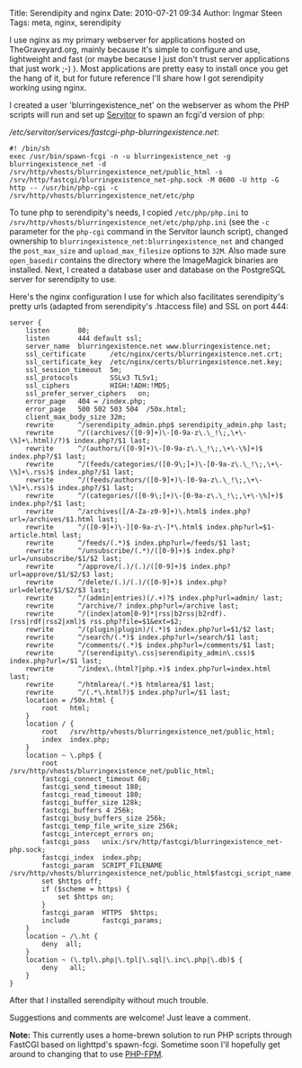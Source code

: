 Title: Serendipity and nginx
Date: 2010-07-21 09:34
Author: Ingmar Steen
Tags: meta, nginx, serendipity

I use nginx as my primary webserver for applications hosted on
TheGraveyard.org, mainly because it's simple to configure and use,
lightweight and fast (or maybe because I just don't trust server
applications that just work ;-) ). Most applications are pretty easy
to install once you get the hang of
it, but for future reference I'll share how I got serendipity working
using nginx.

I created a user 'blurringexistence\_net' on the webserver as whom the
PHP scripts will run and set up
[Servitor](http://projects.thegraveyard.org/projects/show/servitor) to
spawn an fcgi'd version of php:

*/etc/servitor/services/fastcgi-php-blurringexistence.net*:  

    #! /bin/sh
    exec /usr/bin/spawn-fcgi -n -u blurringexistence_net -g blurringexistence_net -d /srv/http/vhosts/blurringexistence_net/public_html -s /srv/http/fastcgi/blurringexistence_net-php.sock -M 0600 -U http -G http -- /usr/bin/php-cgi -c /srv/http/vhosts/blurringexistence_net/etc/php

To tune php to serendipity's needs, I copied `/etc/php/php.ini` to
`/srv/http/vhosts/blurringexistence_net/etc/php/php.ini` (see the `-c`
parameter for the `php-cgi` command in the Servitor launch script),
changed ownership to `blurringexistence_net:blurringexistence_net` and
changed the `post_max_size` and `upload_max_filesize` options to `32M`.
Also made sure `open_basedir` contains the directory where the
ImageMagick binaries are installed. Next, I created a database user and
database on the PostgreSQL server for serendipity to use.

Here's the nginx configuration I use for which also facilitates
serendipity's pretty urls (adapted from serendipity's .htaccess file)
and SSL on port 444:

    server {    
        listen       80;    
        listen       444 default ssl;    
        server_name  blurringexistence.net www.blurringexistence.net;    
        ssl_certificate      /etc/nginx/certs/blurringexistence.net.crt;    
        ssl_certificate_key  /etc/nginx/certs/blurringexistence.net.key;    
        ssl_session_timeout  5m;    
        ssl_protocols        SSLv3 TLSv1;    
        ssl_ciphers          HIGH:!ADH:!MD5;    
        ssl_prefer_server_ciphers   on;    
        error_page   404 = /index.php;    
        error_page   500 502 503 504  /50x.html;    
        client_max_body_size 32m;    
        rewrite      ^/serendipity_admin.php$ serendipity_admin.php last;    
        rewrite      ^/((archives/([0-9]+)\-[0-9a-z\.\_!\;,\+\-\%]+\.html)/?)$ index.php?/$1 last;    
        rewrite      ^/(authors/([0-9]+)\-[0-9a-z\.\_!\;,\+\-\%]+)$ index.php?/$1 last;    
        rewrite      ^/(feeds/categories/([0-9\;]+)\-[0-9a-z\.\_!\;,\+\-\%]+\.rss)$ index.php?/$1 last;    
        rewrite      ^/(feeds/authors/([0-9]+)\-[0-9a-z\.\_!\;,\+\-\%]+\.rss)$ index.php?/$1 last;    
        rewrite      ^/(categories/([0-9\;]+)\-[0-9a-z\.\_!\;,\+\-\%]+)$ index.php?/$1 last;    
        rewrite      ^/archives([/A-Za-z0-9]+)\.html$ index.php?url=/archives/$1.html last;    
        rewrite      ^/([0-9]+)\-][0-9a-z\-]*\.html$ index.php?url=$1-article.html last;    
        rewrite      ^/feeds/(.*)$ index.php?url=/feeds/$1 last;    
        rewrite      ^/unsubscribe/(.*)/([0-9]+)$ index.php?url=/unsubscribe/$1/$2 last;    
        rewrite      ^/approve/(.)/(.)/([0-9]+)$ index.php?url=approve/$1/$2/$3 last;    
        rewrite      ^/delete/(.)/(.)/([0-9]+)$ index.php?url=delete/$1/$2/$3 last;    
        rewrite      ^/(admin|entries)(/.+)?$ index.php?url=admin/ last;    
        rewrite      ^/archive/? index.php?url=/archive last;    
        rewrite      ^/(index|atom[0-9]*|rss|b2rss|b2rdf).(rss|rdf|rss2|xml)$ rss.php?file=$1&ext=$2;    
        rewrite      ^/(plugin|plugin)/(.*)$ index.php?url=$1/$2 last;    
        rewrite      ^/search/(.*)$ index.php?url=/search/$1 last;    
        rewrite      ^/comments/(.*)$ index.php?url=/comments/$1 last;    
        rewrite      ^/(serendipity\.css|serendipity_admin\.css)$ index.php?url=/$1 last;    
        rewrite      ^/index\.(html?|php.+)$ index.php?url=index.html last;    
        rewrite      ^/htmlarea/(.*)$ htmlarea/$1 last;    
        rewrite      ^/(.*\.html?)$ index.php?url=/$1 last;    
        location = /50x.html {        
            root   html;    
        }    
        location / {        
            root   /srv/http/vhosts/blurringexistence_net/public_html;        
            index  index.php;    
        }
        location ~ \.php$ {        
            root           /srv/http/vhosts/blurringexistence_net/public_html;        
            fastcgi_connect_timeout 60;        
            fastcgi_send_timeout 180;        
            fastcgi_read_timeout 180;        
            fastcgi_buffer_size 128k;        
            fastcgi_buffers 4 256k;        
            fastcgi_busy_buffers_size 256k;        
            fastcgi_temp_file_write_size 256k;        
            fastcgi_intercept_errors on;        
            fastcgi_pass   unix:/srv/http/fastcgi/blurringexistence_net-php.sock;        
            fastcgi_index  index.php;        
            fastcgi_param  SCRIPT_FILENAME  /srv/http/vhosts/blurringexistence_net/public_html$fastcgi_script_name;        
            set $https off;        
            if ($scheme = https) {            
                set $https on;        
            }        
            fastcgi_param  HTTPS  $https;        
            include        fastcgi_params;    
        }    
        location ~ /\.ht {        
            deny  all;    
        }    
        location ~ (\.tpl\.php|\.tpl|\.sql|\.inc\.php|\.db)$ {        
            deny   all;    
        }
    }

After that I installed serendipity without much trouble.

Suggestions and comments are welcome! Just leave a comment.

**Note:** This currently uses a home-brewn solution to run PHP scripts through
FastCGI based on lighttpd's spawn-fcgi. Sometime soon I'll hopefully get
around to changing that to use [PHP-FPM](http://php-fpm.org/).
